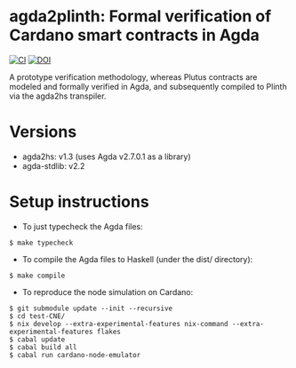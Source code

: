 # agda2plinth: Formal verification of Cardano smart contracts in Agda
[![CI](https://github.com/tferariu/agda2plinth/workflows/CI/badge.svg)](https://github.com/tferariu/agda2plinth/actions) [![DOI](https://zenodo.org/badge/DOI/10.5281/zenodo.15118668.svg)](https://doi.org/10.5281/zenodo.15118668)

A prototype verification methodology, whereas Plutus contracts are modeled and formally verified in Agda,
and subsequently compiled to Plinth via the agda2hs transpiler.

# Versions

- agda2hs: v1.3 (uses Agda v2.7.0.1 as a library)
- agda-stdlib: v2.2

# Setup instructions

- To just typecheck the Agda files:
```
$ make typecheck
```
- To compile the Agda files to Haskell (under the dist/ directory):
```
$ make compile
```
- To reproduce the node simulation on Cardano:
```
$ git submodule update --init --recursive
$ cd test-CNE/
$ nix develop --extra-experimental-features nix-command --extra-experimental-features flakes
$ cabal update
$ cabal build all
$ cabal run cardano-node-emulator
```
